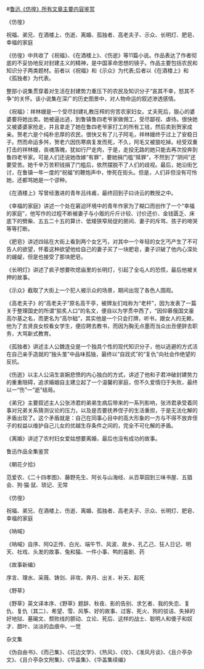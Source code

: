 #[鲁迅《仿徨》所有文章主要内容鉴赏](https://www.vrrw.net/wx/10119.html)

《仿徨》

祝福、弟兄、在酒楼上、伤逝、离婚、孤独者、高老夫子、示众、长明灯、肥皂、幸福的家庭

《彷徨》中共收了《祝福》、《在酒楼上》、《伤逝》等11篇小说。作品表达了作者彻底的不妥协地反对封建主义的精神，是中国革命思想的镜子。作品主要包括农民和知识分子两类题材。前者以《祝福》和《示众》为代表;后者以《在酒楼上》和《孤独者》为代表。

整部小说集贯穿着对生活在封建势力重压下的农民及知识分子“哀其不幸，怒其不争”的关怀。该小说集在深广的历史图景中，对人物命运的叙述渗透感情。



《祝福》：祥林嫂是一个受尽封建礼教压榨的穷苦农家妇女。丈夫死后，狠心的婆婆要将她出卖。她被逼出逃，到鲁镇鲁四老爷家做佣工，受尽鄙视、虐待。很快她又被婆婆家抢走，并且拿走了她在鲁四老爷家打工的所有工钱，然后卖到贺家成亲。贺老六是个纯朴忠厚的农民，很快又有了儿子阿毛，祥林嫂终于过上了安稳日子。然而命运多舛，贺老六因伤寒病复发而死，不久，阿毛又被狼吃掉。经受双重打击的祥林嫂，丧魂落魄，犹如行尸走肉，于是，走投无路的她只能去再次投奔到鲁四老爷家。可是人们还说她改嫁“有罪”，要她捐门槛“赎罪”，不然到了“阴间”还要受苦。她千辛万苦积钱捐了门槛后，依然摆脱不了人们的歧视。最后，她沿街乞讨，在鲁镇一年一度的“祝福”的鞭炮声中，惨死在街头。但是，人们非但没有可怜她，还都骂她是一个谬种。

《在酒楼上》写曾经激进的青年吕纬甫，最终回到子曰诗云的教授之中。

《幸福的家庭》讲述一个处在窘迫环境中的青年作家为了糊口而创作了一个“幸福的家庭”，他写作的过程不断被妻子与小贩的斤斤计较、讨价还价、金钱匮乏、床底下的劈柴、五五二十五的算计、低矮狭窄局促的房间、妻子的斥骂、孩子的啼哭等等打断。

《肥皂》讲述四铭在大街上看到两个女乞丐，对其中一个年轻的女乞丐产生了不可告人的欲望，怀着这种欲望他给自己的妻子买了一块肥皂，妻子识破了他内心深处的龌龊，但是也接受了那块肥皂。

《长明灯》讲述了疯子想要吹熄庙里的长明灯，引起了全屯人的恐慌，最后他被关押的故事。

《示众》截取了大街上一个犯人被示众的场景，期间出现了各色人围观。

《高老夫子》的“高老夫子”原名高干亭，被牌友们戏称为“老杆”，因为发表了一篇关于整理国史的所谓“脍炙人口”的名文，便自以为学贯中西了，“因仰慕俄国文豪高尔基之名，而更名为“高尔础”，其实他是一个只会打牌，听书，跟女人的无赖，他为了去贤良女校看女学生，便应聘去教书，而因为胸无点墨而当众出丑便辞去职务，大骂新式教育。

《孤独者》讲述主人公魏连殳是一个独具个性的现代知识分子，他以逃避的方式活在自己亲手造就的“独头茧”中品味孤独，最终以“自戕式”的“复仇”向社会作绝望的反抗。

《伤逝》以主人公涓生哀婉悲愤的内心独白的方式，讲述了他和子君冲破封建势力的重重阻碍，追求婚姻自主建立起了一个温馨的家庭，但不久爱情归于失败，最终以一“伤”一“逝”结局。

《弟兄》主要叙述主人公张沛君的弟弟生病后带来的一系列影响，张沛君承受着同事对兄弟关系猜测议论的压力，以及是否要抚养侄子的生活重担，于是无法化解的矛盾出现了。这个矛盾就是：自己在同事心目中的高大形象的一方与不得不放弃侄子的权益以维护自己儿女的优越生存条件之间的，完全不可化解的矛盾。

《离婚》讲述了农村妇女爱姑想要离婚，最后也没有成功的故事。

鲁迅作品全集鉴赏

《朝花夕拾》

范爱农、《二十四孝图》、藤野先生、阿长与山海经、从百草园到三味书屋、五猖会、狗·猫·鼠、琐记、无常

《仿徨》

祝福、弟兄、在酒楼上、伤逝、离婚、孤独者、高老夫子、示众、长明灯、肥皂、幸福的家庭

《呐喊》

《呐喊》自序、阿Q正传、白光、端午节、风波、故乡、孔乙己、狂人日记、明天、社戏、头发的故事、兔和猫、一件小事、鸭的喜剧、药

《故事新编》

序言、理水、采薇、铸剑、非攻、奔月、出关、补天、起死

《野草》

《野草》英文译本序、《野草》题辞、秋夜、影的告别、求乞者、我的失恋、复仇、复仇〔其二〕、希望、雪、风筝、好的故事、过客、死火、狗的驳诘、失掉的好地狱、墓碣文、颓败线的颤动、立论、死后、这样的战士、聪明人和傻子和奴才、腊叶、淡淡的血痕中、一觉

杂文集

《伪自由书》、《而己集》、《花边文学》、《热风》、《坟》、《准风月谈》、《且介亭杂文》、《且介亭杂文附集》、《华盖集》、《华盖集续编》

